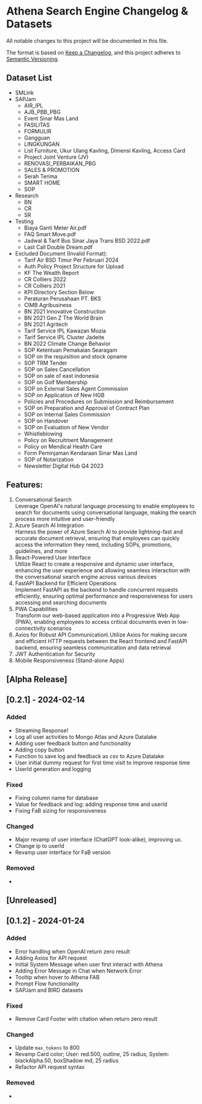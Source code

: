 # Athena Search Engine Changelog & Datasets

All notable changes to this project will be documented in this file.

The format is based on [Keep a Changelog](https://keepachangelog.com/en/1.0.0/),
and this project adheres to [Semantic Versioning](https://semver.org/spec/v2.0.0.html).

## Dataset List

- SMLink
- SAPJam
  - AIR_IPL
  - AJB_PBB_PBG
  - Event Sinar Mas Land
  - FASILITAS
  - FORMULIR
  - Gangguan
  - LINGKUNGAN
  - List Furniture, Ukur Ulang Kavling, Dimensi Kavling, Access Card
  - Project Joint Venture (JV)
  - RENOVASI_PERBAIKAN_PBG
  - SALES & PROMOTION
  - Serah Terima
  - SMART HOME
  - SOP
- Research
  - BN
  - CR
  - SR
- Testing
  - Biaya Ganti Meter Air.pdf
  - FAQ Smart Move.pdf
  - Jadwal & Tarif Bus Sinar Jaya Trans BSD 2022.pdf
  - Last Call Double Dream.pdf
- Excluded Document (Invalid Format):
  - Tarif Air BSD Timur Per Februari 2024
  - Auth Policy Project Structure for Upload
  - KF The Wealth Report
  - CR Colliers 2022
  - CR Colliers 2021
  - KPI Directory Section Below
  - Peraturan Perusahaan PT. BKS
  - CIMB Agribusiness
  - BN 2021 Innovative Construction
  - BN 2021 Gen Z The World Brain
  - BN 2021 Agritech
  - Tarif Service IPL Kawazan Mozia
  - Tarif Service IPL Cluster Jadeite
  - BN 2022 Climate Change Behavior
  - SOP Ketentuan Pemakaian Searagam
  - SOP on the requisition and stock opname
  - SOP TRM Tender
  - SOP on Sales Cancellation
  - SOP on sale of east indonesia
  - SOP on Golf Membership
  - SOP on External Sales Agent Commission
  - SOP on Application of New HGB
  - Policies and Procedures on Submission and Reimbursement
  - SOP on Preparation and Approval of Contract Plan
  - SOP on Internal Sales Commission
  - SOP on Handover
  - SOP on Evaluation of New Vendor
  - Whistleblowing
  - Policy on Recruitment Management
  - Policy on Mendical Health Care
  - Form Peminjaman Kendaraan Sinar Mas Land
  - SOP of Notarization
  - Newsletter Digital Hub Q4 2023

## Features:​

1. Conversational Search​\
  Leverage OpenAI's natural language processing to enable employees to search for documents using conversational language, making the search process more intuitive and user-friendly​
1. Azure Search AI Integration​\
  Harness the power of Azure Search AI to provide lightning-fast and accurate document retrieval, ensuring that employees can quickly access the information they need, including SOPs, promotions, guidelines, and more​
1. React-Powered User Interface\
   Utilize React to create a responsive and dynamic user interface, enhancing the user experience and allowing seamless interaction with the conversational search engine across various devices​
1. FastAPI Backend for Efficient Operations\
   ​
  Implement FastAPI as the backend to handle concurrent requests efficiently, ensuring optimal performance and responsiveness for users accessing and searching documents​
1. PWA Capabilities​\
  Transform our web-based application into a Progressive Web App (PWA), enabling employees to access critical documents even in low-connectivity scenarios​
1. Axios for Robust API Communication\​
  Utilize Axios for making secure and efficient HTTP requests between the React frontend and FastAPI backend, ensuring seamless communication and data retrieval​
1. JWT Authentication for Security​
1. Mobile Responsiveness (Stand-alone Apps)​

## [Alpha Release]

## [0.2.1] - 2024-02-14

### Added
- Streaming Response!
- Log all user activities to Mongo Atlas and Azure Datalake
- Adding user feedback button and functionality
- Adding copy button
- Function to save log and feedback as csv to Azure Datalake
- User initial dummy request for first time visit to improve response time
- UserId generation and logging
### Fixed
- Fixing column name for database
- Value for feedback and log: adding response time and userId
- Fixing FaB sizing for responsiveness
### Changed
- Major revamp of user interface (ChatGPT look-alike), improving ux.
- Change ip to userId
- Revamp user interface for FaB version
### Removed
- 

## [Unreleased]

## [0.1.2] - 2024-01-24

### Added
- Error handling when OpenAI return zero result
- Adding Axios for API request
- Initial System Message when user first interact with Athena
- Adding Error Message in Chat when Network Error
- Tooltip when hover to Athena FAB
- Prompt Flow functionality
- SAPJam and BIRD datasets
### Fixed
- Remove Card Footer with citation when return zero result
### Changed
- Update `max_tokens` to 800
- Revamp Card color; User: red.500, outline, 25 radius; System: blackAlpha.50, boxShadow md, 25 radius
- Refactor API request syntax
### Removed
- 
